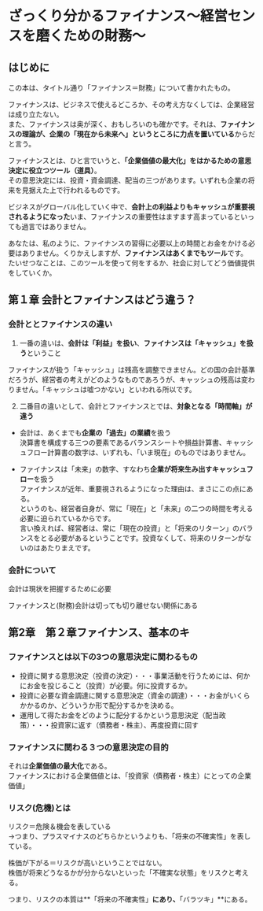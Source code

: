 # ざっくり分かるファイナンス〜経営センスを磨くための財務〜

## はじめに
この本は、タイトル通り「ファイナンス＝財務」について書かれたもの。

ファイナンスは、ビジネスで使えるどころか、その考え方なくしては、企業経営は成り立たない。<br>
また、ファイナンスは奥が深く、おもしろいのも確かです。それは、**ファイナンスの理論が、企業の「現在から未来へ」というところに力点を置いている**からだと言う。

ファイナンスとは、ひと言でいうと、**「企業価値の最大化」をはかるための意思決定に役立つツール（道具）**。<br>
その意思決定には、投資・資金調達、配当の三つがあります。いずれも企業の将来を見据えた上で行われるものです。

ビジネスがグローバル化していく中で、**会計上の利益よりもキャッシュが重要視されるようになった**いま、ファイナンスの重要性はますます高まっているといっても過言ではありません。

あなたは、私のように、ファイナンスの習得に必要以上の時間とお金をかける必要はありません。くりかえしますが、**ファイナンスはあくまでもツール**です。
たいせつなことは、このツールを使って何をするか、社会に対してどう価値提供をしていくか。

## 第１章 会計とファイナンスはどう違う？

### 会計ととファイナンスの違い
1. 一番の違いは、**会計は「利益」を扱い**、**ファイナンスは「キャッシュ」を扱う**ということ

ファイナンスが扱う「キャッシュ」は残高を調整できません。どの国の会計基準だろうが、経営者の考えがどのようなものであろうが、キャッシュの残高は変わりません。「キャッシュは嘘つかない」といわれる所以です。

2. 二番目の違いとして、会計とファイナンスとでは、**対象となる「時間軸」が違う**

- 会計は、あくまでも**企業の「過去」の業績**を扱う<br>
決算書を構成する三つの要素であるバランスシートや損益計算書、キャッシュフロー計算書の数字は、いずれも、「いま現在」のものではありません。

- ファイナンスは「未来」の数字、すなわち**企業が将来生み出すキャッシュフロー**を扱う<br>
ファイナンスが近年、重要視されるようになった理由は、まさにこの点にある。<br>
というのも、経営者自身が、常に「現在」と「未来」の二つの時間を考える必要に迫られているからです。<br>
言い換えれば、経営者は、常に「現在の投資」と「将来のリターン」のバランスをとる必要があるということです。投資なくして、将来のリターンがないのはあたりまえです。

### 会計について
会計は現状を把握するために必要<br>

ファイナンスと(財務)会計は切っても切り離せない関係にある


## 第2章　第２章ファイナンス、基本のキ

### ファイナンスとは以下の3つの意思決定に関わるもの

- 投資に関する意思決定（投資の決定）・・・事業活動を行うためには、何かにお金を投じること（投資）が必要。何に投資するか。
- 投資に必要な資金調達に関する意思決定（資金の調達）・・・お金がいくらかかるのか、どういうか形で配分するかを決める。
- 運用して得たお金をどのように配分するかという意思決定（配当政策）・・・投資家に返す（債務者・株主）、再度投資に回す

### ファイナンスに関わる３つの意思決定の目的

それは**企業価値の最大化**である。<br>
ファイナンスにおける企業価値とは、「投資家（債務者・株主）にとっての企業価値」

### リスク(危機)とは

リスク＝危険＆機会を表している<br>
→つまり、プラスマイナスのどちらかというよりも、「将来の不確実性」を表している。

株価が下がる＝リスクが高いということではない。<br>
株価が将来どうなるかが分からないといった「不確実な状態」をリスクと考える。

つまり、リスクの本質は**「将来の不確実性」**にあり、**「バラツキ」**にある。












